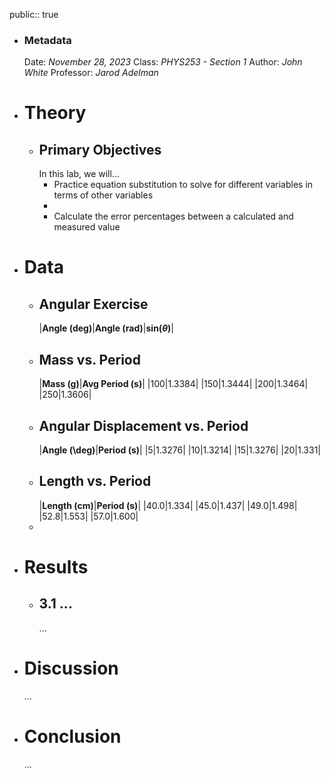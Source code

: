 public:: true

- ### Metadata
  Date: *November 28, 2023*
  Class: *PHYS253 - Section 1*
  Author: *John White*
  Professor: *Jarod Adelman*
- # Theory
	- ## Primary Objectives
	  In this lab, we will...
	  * Practice equation substitution to solve for different variables in terms of other variables
	  * 
	  * Calculate the error percentages between a calculated and measured value
- # Data
	- ## Angular Exercise
	  |**Angle (deg)**|**Angle (rad)**|**sin($\theta$)**|
	- ## Mass vs. Period
	  |**Mass (g)**|**Avg Period (s)**|
	  |100|1.3384|
	  |150|1.3444|
	  |200|1.3464|
	  |250|1.3606|
	- ## Angular Displacement vs. Period
	  |**Angle (\deg)**|**Period (s)**|
	  |5|1.3276|
	  |10|1.3214|
	  |15|1.3276|
	  |20|1.331|
	- ## Length vs. Period
	  |**Length (cm)**|**Period (s)**|
	  |40.0|1.334|
	  |45.0|1.437|
	  |49.0|1.498|
	  |52.8|1.553|
	  |57.0|1.600|
	-
- # Results
	- ## 3.1 ...
	  ...
- # Discussion
  ...
- # Conclusion
  ...